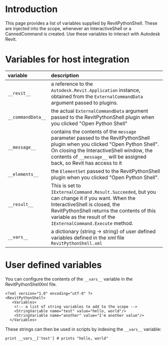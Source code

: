# Introduction #

This page provides a list of variables supplied by RevitPythonShell. These are injected into the scope, whenever an InteractiveShell or a CannedCommand is created. Use these variables to interact with Autodesk Revit.

# Variables for host integration #

| variable | description |
|:---------|:------------|
| `__revit__` | a reference to the `Autodesk.Revit.Application` instance, obtained from the `ExternalCommandData` argument passed to plugins. |
| `__commandData__` | the actual `ExternalCommandData` argument passed to the RevitPythonShell plugin when you clicked "Open Python Shell" |
| `__message__` | contains the contents of the `message` parameter passed to the RevitPythonShell plugin when you clicked "Open Python Shell". On closing the InteractiveShell window, the contents of `__message__` will be assigned back, so Revit has access to it |
| `__elements__` | the `ElementSet` passed to the RevitPythonShell plugin when you clicked "Open Python Shell". |
| `__result__` | This is set to `IExternalCommand.Result.Succeeded`, but you can change it if you want. When the InteractiveShell is closed, the RevitPythonShell returns the contents of this variable as the result of the `IExternalCommand.Execute` method. |
| `__vars__` | a dictionary (string -> string) of user defined variables defined in the xml file `RevitPythonShell.xml` |

# User defined variables #

You can configure the contents of the `__vars__` variable in the RevitPythonShellXml file.

```
<?xml version="1.0" encoding="utf-8" ?>
<RevitPythonShell>
   <Variables>
    <!-- a list of string variables to add to the scope -->
    <StringVariable name="test" value="hello, world"/>
    <StringVariable name="another" value="I'm another value"/>
  </Variables>
```

These strings can then be used in scripts by indexing the `__vars__` variable:

```
print __vars__['test'] # prints "hello, world"
```